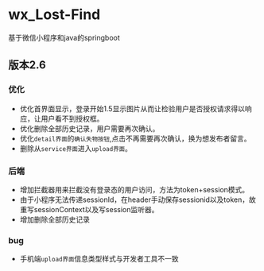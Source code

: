 # wx_Lost-Find
基于微信小程序和java的springboot

## 版本2.6

### 优化
* 优化首界面显示，登录开始1.5显示图片从而让检验用户是否授权请求得以响应，让用户看不到授权框。
* 优化删除全部历史记录，用户需要再次确认。
* 优化`detail界面`的`确认失物按钮`,点击不再需要再次确认，换为想发布者留言。
* 删除从`service界面`进入`upload界面`。
### 后端
* 增加拦截器用来拦截没有登录态的用户访问，方法为token+session模式。
* 由于小程序无法传递sessionId，在header手动保存sessionid以及token，故重写sessionContext以及写session监听器。
* 增加删除全部历史记录
### bug
* 手机端`upload界面`信息类型样式与开发者工具不一致
